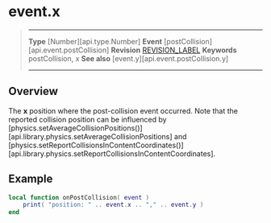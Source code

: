 
# event.x

> --------------------- ------------------------------------------------------------------------------------------
> __Type__              [Number][api.type.Number]
> __Event__             [postCollision][api.event.postCollision]
> __Revision__          [REVISION_LABEL](REVISION_URL)
> __Keywords__          postCollision, x
> __See also__			[event.y][api.event.postCollision.y]
> --------------------- ------------------------------------------------------------------------------------------

## Overview

The __x__ position where the <nobr>post-collision</nobr> event occurred. Note that the reported collision position can be influenced by [physics.setAverageCollisionPositions()][api.library.physics.setAverageCollisionPositions] and [physics.setReportCollisionsInContentCoordinates()][api.library.physics.setReportCollisionsInContentCoordinates].


## Example

``````lua
local function onPostCollision( event )
	print( "position: " .. event.x .. "," .. event.y )
end
``````
